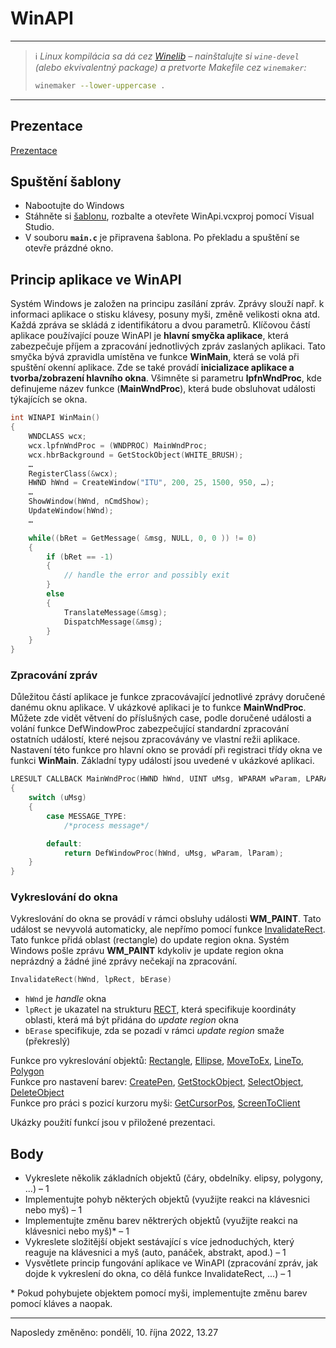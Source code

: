 # WinAPI #

--------------------

> ℹ️ *Linux kompilácia sa dá cez [Winelib](https://wiki.winehq.org/Winelib_User's_Guide#Getting_Started) – nainštalujte si `wine-devel` (alebo ekvivalentný package) a pretvorte Makefile cez `winemaker`:*
> 
> ```sh
> winemaker --lower-uppercase .
> ```

--------------------

## Prezentace ##

[Prezentace](ZADANI.md)

## Spuštění šablony ##

- Nabootujte do Windows
- Stáhněte si [šablonu](https://moodle.vut.cz/pluginfile.php/597571/mod_page/content/33/WinAPI.zip), rozbalte a otevřete WinApi.vcxproj pomocí Visual Studio.
- V souboru **`main.c`** je připravena šablona. Po překladu a spuštění se otevře prázdné okno.

## Princip aplikace ve WinAPI ##

Systém Windows je založen na principu zasílání zpráv. Zprávy slouží např. k informaci aplikace o stisku klávesy, posuny myši, změně velikosti okna atd. Každá zpráva se skládá z identifikátoru a dvou parametrů. Klíčovou částí aplikace používající pouze WinAPI je **hlavní smyčka aplikace**, která zabezpečuje příjem a zpracování jednotlivých zpráv zaslaných aplikaci. Tato smyčka bývá zpravidla umístěna ve funkce **WinMain**, která se volá při spuštění okenní aplikace. Zde se také provádí **inicializace aplikace a tvorba/zobrazení hlavního okna**. Všimněte si parametru **lpfnWndProc**, kde definujeme název funkce (**MainWndProc**), která bude obsluhovat události týkajících se okna.

```c
int WINAPI WinMain()
{
    WNDCLASS wcx; 
    wcx.lpfnWndProc = (WNDPROC) MainWndProc;
    wcx.hbrBackground = GetStockObject(WHITE_BRUSH); 
    … 
    RegisterClass(&wcx);
    HWND hWnd = CreateWindow("ITU", 200, 25, 1500, 950, …);
    …
    ShowWindow(hWnd, nCmdShow);
    UpdateWindow(hWnd);
    …

    while((bRet = GetMessage( &msg, NULL, 0, 0 )) != 0)
    {
        if (bRet == -1)
        {
            // handle the error and possibly exit
        }
        else
        {
            TranslateMessage(&msg);
            DispatchMessage(&msg);
        }
    }
}
```

### Zpracování zpráv ###

Důležitou částí aplikace je funkce zpracovávající jednotlivé zprávy doručené danému oknu aplikace. V ukázkové aplikaci je to funkce **MainWndProc**. Můžete zde vidět větvení do příslušných case, podle doručené události a volání funkce DefWindowProc zabezpečující standardní zpracování ostatních událostí, které nejsou zpracovávány ve vlastní režii aplikace. Nastavení této funkce pro hlavní okno se provádí při registraci třídy okna ve funkci **WinMain**. Základní typy událostí jsou uvedené v ukázkové aplikaci.

```c
LRESULT CALLBACK MainWndProc(HWND hWnd, UINT uMsg, WPARAM wParam, LPARAM lParam)
{
    switch (uMsg)
    {
        case MESSAGE_TYPE: 
            /*process message*/

        default:
            return DefWindowProc(hWnd, uMsg, wParam, lParam);
    }
}
```

### Vykreslování do okna ###

Vykreslování do okna se provádí v rámci obsluhy události **WM_PAINT**. Tato událost se nevyvolá automaticky, ale nepřímo pomocí funkce [InvalidateRect](http://msdn.microsoft.com/en-us/library/windows/desktop/dd145002%28v=vs.85%29.aspx). Tato funkce přidá oblast (rectangle) do update region okna. Systém Windows pošle zprávu **WM_PAINT** kdykoliv je update region okna neprázdný a žádné jiné zprávy nečekají na zpracování.

```c
InvalidateRect(hWnd, lpRect, bErase)
```

- `hWnd` je *handle* okna
- `lpRect` je ukazatel na strukturu [RECT](https://docs.microsoft.com/en-us/windows/win32/api/windef/ns-windef-rect), která specifikuje koordináty oblasti, která má být přidána do *update region* okna
- `bErase` specifikuje, zda se pozadí v rámci *update region* smaže (překreslý)

Funkce pro vykreslování objektů: [Rectangle](https://learn.microsoft.com/en-us/windows/win32/api/wingdi/nf-wingdi-rectangle), [Ellipse](https://learn.microsoft.com/en-us/windows/win32/api/wingdi/nf-wingdi-ellipse), [MoveToEx](https://learn.microsoft.com/en-us/windows/win32/api/wingdi/nf-wingdi-movetoex), [LineTo](https://learn.microsoft.com/en-us/windows/win32/api/wingdi/nf-wingdi-lineto), [Polygon](https://learn.microsoft.com/en-us/windows/win32/api/wingdi/nf-wingdi-polygon)<br />
Funkce pro nastavení barev: [CreatePen](https://learn.microsoft.com/en-us/windows/win32/api/wingdi/nf-wingdi-createpen), [GetStockObject](https://learn.microsoft.com/en-us/windows/win32/api/wingdi/nf-wingdi-getstockobject), [SelectObject](https://learn.microsoft.com/en-us/windows/win32/api/wingdi/nf-wingdi-selectobject), [DeleteObject](https://learn.microsoft.com/en-us/windows/win32/api/wingdi/nf-wingdi-deleteobject)<br />
Funkce pro práci s pozicí kurzoru myši: [GetCursorPos](https://learn.microsoft.com/en-us/windows/win32/api/winuser/nf-winuser-getcursorpos), [ScreenToClient](https://learn.microsoft.com/en-us/windows/win32/api/winuser/nf-winuser-screentoclient)<br />

Ukázky použití funkcí jsou v přiložené prezentaci.

## Body ##

- Vykreslete několik základních objektů (čáry, obdelníky. elipsy, polygony, ...) – 1
- Implementujte pohyb některých objektů (využijte reakci na klávesnici nebo myš) – 1
- Implementujte změnu barev něktrerých objektů (využijte reakci na klávesnici nebo myš)\* – 1
- Vykreslete složitější objekt sestávající s více jednoduchých, který reaguje na klávesnici a myš (auto, panáček, abstrakt, apod.) – 1
- Vysvětlete princip fungování aplikace ve WinAPI (zpracování zpráv, jak dojde k vykreslení do okna, co dělá funkce InvalidateRect, ...) – 1

\* Pokud pohybujete objektem pomocí myši, implementujte změnu barev pomocí kláves a naopak.

--------------------

Naposledy změněno: pondělí, 10. října 2022, 13.27
